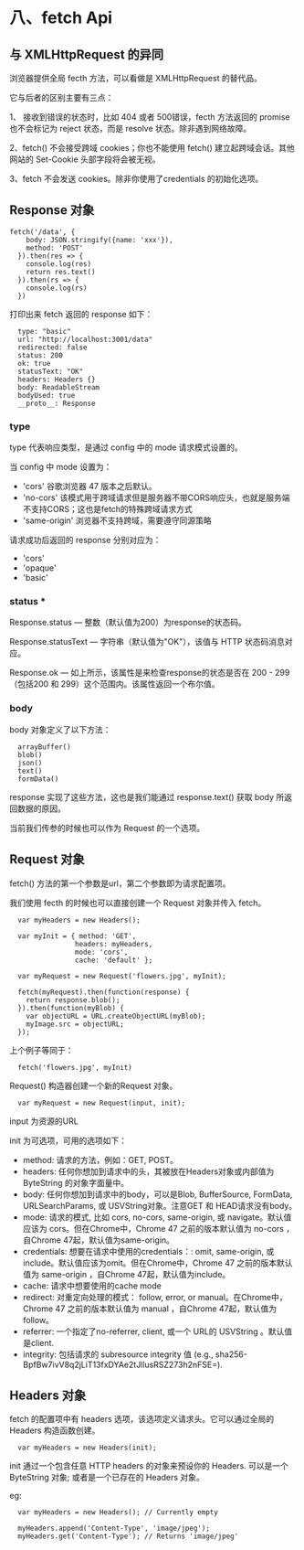 # 八、fetch Api

## 与 XMLHttpRequest 的异同

浏览器提供全局 fecth 方法，可以看做是 XMLHttpRequest 的替代品。

它与后者的区别主要有三点：

1、 接收到错误的状态时，比如 404 或者 500错误，fecth 方法返回的 promise 也不会标记为 reject 状态，而是 resolve 状态。除非遇到网络故障。

2、fetch() 不会接受跨域 cookies；你也不能使用 fetch() 建立起跨域会话。其他网站的 Set-Cookie 头部字段将会被无视。

3、fetch 不会发送 cookies。除非你使用了credentials 的初始化选项。

## Response 对象

```
fetch('/data', {
    body: JSON.stringify({name: 'xxx'}),
    method: 'POST'
  }).then(res => {
    console.log(res)
    return res.text()
  }).then(rs => {
    console.log(rs)
  })
```

打印出来 fetch 返回的 response 如下：

```
  type: "basic"
  url: "http://localhost:3001/data"
  redirected: false
  status: 200
  ok: true
  statusText: "OK"
  headers: Headers {}
  body: ReadableStream
  bodyUsed: true
  __proto__: Response

```
### type

type 代表响应类型，是通过 config 中的 mode 请求模式设置的。

当 config 中 mode 设置为： 

* 'cors' 谷歌浏览器 47 版本之后默认。
* 'no-cors' 该模式用于跨域请求但是服务器不带CORS响应头，也就是服务端不支持CORS；这也是fetch的特殊跨域请求方式
* 'same-origin' 浏览器不支持跨域，需要遵守同源策略

请求成功后返回的 response 分别对应为：
* 'cors'
* 'opaque'
* 'basic'

### status *

Response.status — 整数（默认值为200）为response的状态码。

Response.statusText — 字符串（默认值为"OK"），该值与 HTTP 状态码消息对应。

Response.ok — 如上所示，该属性是来检查response的状态是否在 200 - 299（包括200 和 299）这个范围内。该属性返回一个布尔值。

### body

body 对象定义了以下方法：

```
  arrayBuffer()
  blob()
  json()
  text()
  formData()
```
response 实现了这些方法，这也是我们能通过 response.text() 获取 body 所返回数据的原因。 

当前我们传参的时候也可以作为 Request 的一个选项。

## Request 对象

fetch() 方法的第一个参数是url，第二个参数即为请求配置项。

我们使用 fecth 的时候也可以直接创建一个 Request 对象并传入 fetch。

```
  var myHeaders = new Headers();

  var myInit = { method: 'GET',
                headers: myHeaders,
                mode: 'cors',
                cache: 'default' };

  var myRequest = new Request('flowers.jpg', myInit);

  fetch(myRequest).then(function(response) {
    return response.blob();
  }).then(function(myBlob) {
    var objectURL = URL.createObjectURL(myBlob);
    myImage.src = objectURL;
  });
```

上个例子等同于：
```
  fetch('flowers.jpg', myInit)
```

Request() 构造器创建一个新的Request 对象。

```
  var myRequest = new Request(input, init);
```

input 为资源的URL

init 为可选项，可用的选项如下：

* method: 请求的方法，例如：GET, POST。
* headers: 任何你想加到请求中的头，其被放在Headers对象或内部值为ByteString 的对象字面量中。
* body: 任何你想加到请求中的body，可以是Blob, BufferSource, FormData, URLSearchParams, 或 USVString对象。注意GET 和 HEAD请求没有body。
* mode: 请求的模式, 比如 cors, no-cors, same-origin, 或 navigate。默认值应该为 cors。但在Chrome中，Chrome 47 之前的版本默认值为 no-cors ，自Chrome 47起，默认值为same-origin。
* credentials: 想要在请求中使用的credentials：: omit, same-origin, 或 include。默认值应该为omit。但在Chrome中，Chrome 47 之前的版本默认值为 same-origin ，自Chrome 47起，默认值为include。
* cache: 请求中想要使用的cache mode 
* redirect: 对重定向处理的模式： follow, error, or manual。在Chrome中，Chrome 47 之前的版本默认值为 manual ，自Chrome 47起，默认值为follow。
* referrer: 一个指定了no-referrer, client, 或一个 URL的 USVString 。默认值是client.
* integrity: 包括请求的 subresource integrity 值 (e.g., sha256-BpfBw7ivV8q2jLiT13fxDYAe2tJllusRSZ273h2nFSE=).

## Headers 对象

fetch 的配置项中有 headers 选项，该选项定义请求头。它可以通过全局的 Headers 构造函数创建。

```
  var myHeaders = new Headers(init);
```

init 通过一个包含任意 HTTP headers 的对象来预设你的 Headers. 可以是一个ByteString 对象; 或者是一个已存在的 Headers 对象。

eg: 

```
  var myHeaders = new Headers(); // Currently empty

  myHeaders.append('Content-Type', 'image/jpeg');
  myHeaders.get('Content-Type'); // Returns 'image/jpeg'
```